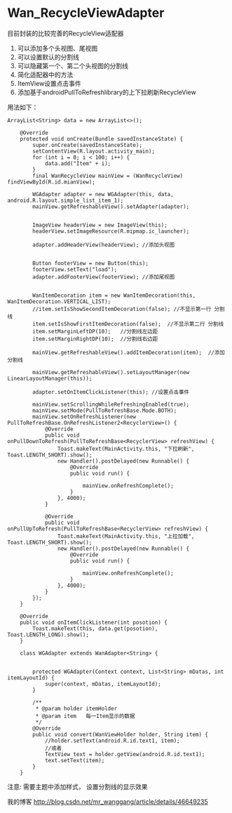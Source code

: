 # Wan_RecycleViewAdapter
目前封装的比较完善的RecycleView适配器

1.  可以添加多个头视图、尾视图
2.  可以设置默认的分割线
3.  可以隐藏第一个、第二个头视图的分割线
4.  简化适配器中的方法
5.  ItemView设置点击事件
6.  添加基于androidPullToRefreshlibrary的上下拉刷新RecycleView


用法如下：

    ArrayList<String> data = new ArrayList<>();

        @Override
        protected void onCreate(Bundle savedInstanceState) {
            super.onCreate(savedInstanceState);
            setContentView(R.layout.activity_main);
            for (int i = 0; i < 100; i++) {
                data.add("Item" + i);
            }
            final WanRecycleView mainView = (WanRecycleView) findViewById(R.id.mianView);

            WGAdapter adapter = new WGAdapter(this, data, android.R.layout.simple_list_item_1);
            mainView.getRefreshableView().setAdapter(adapter);


            ImageView headerView = new ImageView(this);
            headerView.setImageResource(R.mipmap.ic_launcher);

            adapter.addHeaderView(headerView); //添加头视图


            Button footerView = new Button(this);
            footerView.setText("load");
            adapter.addFooterView(footerView); //添加尾视图


            WanItemDecoration item = new WanItemDecoration(this, WanItemDecoration.VERTICAL_LIST);
            //item.setIsShowSecondItemDecoration(false); //不显示第一行 分割线
            item.setIsShowFirstItemDecoration(false);  //不显示第二行 分割线
            item.setMarginLeftDP(10);   //分割线左边距
            item.setMarginRightDP(10);  //分割线右边距

            mainView.getRefreshableView().addItemDecoration(item);  //添加分割线

            mainView.getRefreshableView().setLayoutManager(new LinearLayoutManager(this));

            adapter.setOnItemClickListener(this); //设置点击事件

            mainView.setScrollingWhileRefreshingEnabled(true);
            mainView.setMode(PullToRefreshBase.Mode.BOTH);
            mainView.setOnRefreshListener(new PullToRefreshBase.OnRefreshListener2<RecyclerView>() {
                @Override
                public void onPullDownToRefresh(PullToRefreshBase<RecyclerView> refreshView) {
                    Toast.makeText(MainActivity.this, "下拉刷新", Toast.LENGTH_SHORT).show();
                    new Handler().postDelayed(new Runnable() {
                        @Override
                        public void run() {

                            mainView.onRefreshComplete();
                        }
                    }, 4000);
                }

                @Override
                public void onPullUpToRefresh(PullToRefreshBase<RecyclerView> refreshView) {
                    Toast.makeText(MainActivity.this, "上拉加载", Toast.LENGTH_SHORT).show();
                    new Handler().postDelayed(new Runnable() {
                        @Override
                        public void run() {

                            mainView.onRefreshComplete();
                        }
                    }, 4000);
                }
            });
        }

        @Override
        public void onItemClickListener(int posotion) {
            Toast.makeText(this, data.get(posotion), Toast.LENGTH_LONG).show();
        }

        class WGAdapter extends WanAdapter<String> {


            protected WGAdapter(Context context, List<String> mDatas, int itemLayoutId) {
                super(context, mDatas, itemLayoutId);
            }

            /**
             * @param holder itemHolder
             * @param item   每一Item显示的数据
             */
            @Override
            public void convert(WanViewHolder holder, String item) {
                //holder.setText(android.R.id.text1, item);
                //或者
                TextView text = holder.getView(android.R.id.text1);
                text.setText(item);
            }
        }


注意: 需要主题中添加样式，  设置分割线的显示效果

 <style>
        <!-- 分割线的样式有这里定义。  一般都是Drawable -->
        <item name="android:listDivider">@drawable/divider</item>
 </style>

我的博客
  http://blog.csdn.net/mr_wanggang/article/details/46649235

